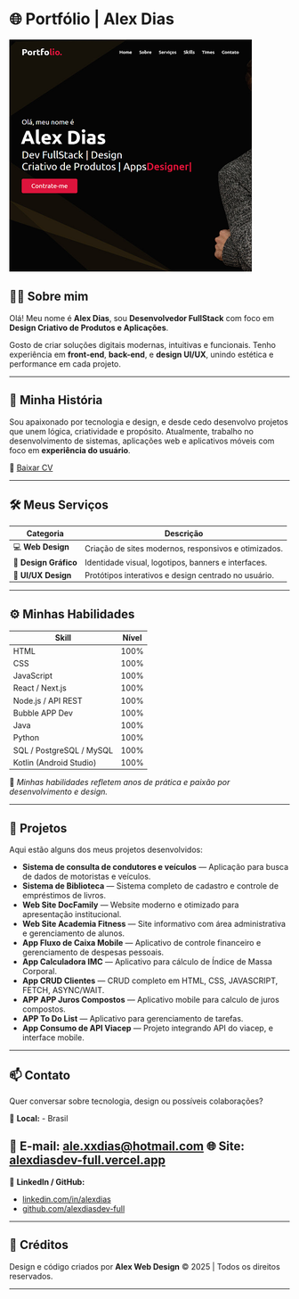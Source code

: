 # 🌐 Portfólio | Alex Dias

![Preview do Portfólio](./images/PORTFOLIO-01.png)

## 🧑‍💻 Sobre mim

Olá! Meu nome é **Alex Dias**, sou **Desenvolvedor FullStack** com foco em **Design Criativo de Produtos e Aplicações**.

Gosto de criar soluções digitais modernas, intuitivas e funcionais. Tenho experiência em **front-end**, **back-end**, e **design UI/UX**, unindo estética e performance em cada projeto.

---

## 📖 Minha História

Sou apaixonado por tecnologia e design, e desde cedo desenvolvo projetos que unem lógica, criatividade e propósito.
Atualmente, trabalho no desenvolvimento de sistemas, aplicações web e aplicativos móveis com foco em **experiência do usuário**.

📄 [Baixar CV](#)

---

## 🛠️ Meus Serviços

| Categoria             | Descrição                                            |
| --------------------- | ---------------------------------------------------- |
| 💻 **Web Design**     | Criação de sites modernos, responsivos e otimizados. |
| 🎨 **Design Gráfico** | Identidade visual, logotipos, banners e interfaces.  |
| 🧩 **UI/UX Design**   | Protótipos interativos e design centrado no usuário. |

---

## ⚙️ Minhas Habilidades

| Skill                    | Nível |
| ------------------------ | ----- |
| HTML                     | 100%  |
| CSS                      | 100%  |
| JavaScript               | 100%  |
| React / Next.js          | 100%  |
| Node.js / API REST       | 100%  |
| Bubble APP Dev           | 100%  |
| Java                     | 100%  |
| Python                   | 100%  |
| SQL / PostgreSQL / MySQL | 100%  |
| Kotlin (Android Studio)  | 100%  |

📘 *Minhas habilidades refletem anos de prática e paixão por desenvolvimento e design.*

---

## 🚀 Projetos

Aqui estão alguns dos meus projetos desenvolvidos:

* **Sistema de consulta de condutores e veículos** — Aplicação para busca de dados de motoristas e veículos.
* **Sistema de Biblioteca** — Sistema completo de cadastro e controle de empréstimos de livros.
* **Web Site DocFamily** — Website moderno e otimizado para apresentação institucional.
* **Web Site Academia Fitness** — Site informativo com área administrativa e gerenciamento de alunos.
* **App Fluxo de Caixa Mobile** — Aplicativo de controle financeiro e gerenciamento de despesas pessoais.
* **App Calculadora IMC** — Aplicativo para cálculo de Índice de Massa Corporal.
* **App CRUD Clientes** — CRUD completo em HTML, CSS, JAVASCRIPT, FETCH, ASYNC/WAIT.
* **APP APP Juros Compostos** — Aplicativo mobile para calculo de juros compostos.
* **APP To Do List** — Aplicativo para gerenciamento de tarefas.
* **App Consumo de API Viacep** — Projeto integrando API do viacep, e interface mobile.

---

## 📫 Contato

Quer conversar sobre tecnologia, design ou possíveis colaborações?

📍 **Local:**  - Brasil

📧 **E-mail:** [ale.xxdias@hotmail.com](mailto:ale.xxdias@hotmail.com)
🌐 **Site:** [alexdiasdev-full.vercel.app](#) 
---

📱 **LinkedIn / GitHub:**

* [linkedin.com/in/alexdias](#)
* [github.com/alexdiasdev-full](#)

---

## 📝 Créditos

Design e código criados por **Alex Web Design** © 2025 | Todos os direitos reservados.
 

---



